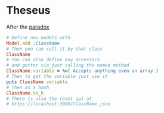 # Theseus

After the [paradox](https://en.wikipedia.org/wiki/Ship_of_Theseus)

```ruby
# Define new models with
Model.add :ClassName
# Then you can call it by that class
ClassName
# You can also define any accessors
# and getter via just calling the named method
ClassName.variable = %w( Accepts anything even an array )
# Then to get the variable just use it
puts ClassName.variable
# Then as a hash
ClassName.to_h
# There is also the reset api at
# https://localhost:3000/ClassName.json
```

